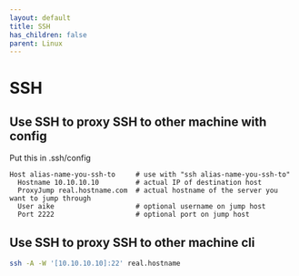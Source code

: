```yaml
---
layout: default
title: SSH
has_children: false
parent: Linux
---
```


# SSH

## Use SSH to proxy SSH to other machine with config

Put this in .ssh/config 

```
Host alias-name-you-ssh-to     # use with "ssh alias-name-you-ssh-to"
  Hostname 10.10.10.10         # actual IP of destination host
  ProxyJump real.hostname.com  # actual hostname of the server you want to jump through
  User aike                    # optional username on jump host 
  Port 2222                    # optional port on jump host 
```

## Use SSH to proxy SSH to other machine cli

```bash
ssh -A -W '[10.10.10.10]:22' real.hostname
```

